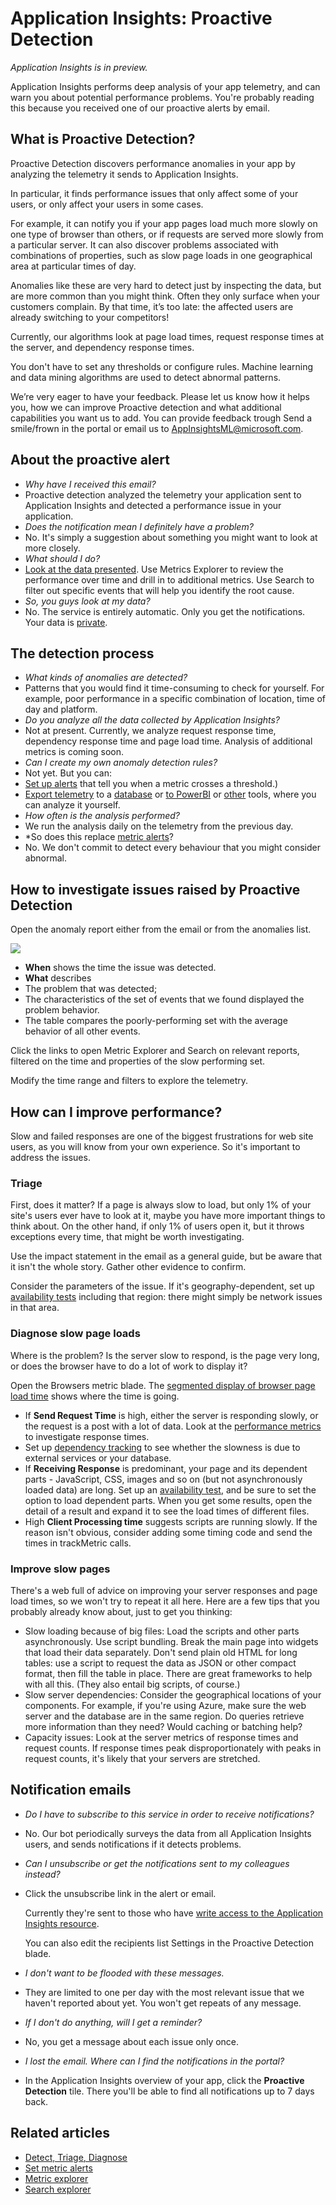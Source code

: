 <properties 
	pageTitle="Application Insights: Proactive detection" 
	description="Application Insights performs deep analysis of your app telemetry and warns you of potential problems." 
	services="application-insights" 
    documentationCenter="windows"
	authors="antonfrMSFT" 
	manager="douge"/>

<tags 
	ms.service="application-insights" 
	ms.workload="tbd" 
	ms.tgt_pltfrm="ibiza" 
	ms.devlang="na" 
	ms.topic="article" 
	ms.date="01/08/2016" 
	ms.author="awills"/>

#  Application Insights: Proactive Detection

*Application Insights is in preview.*


Application Insights performs deep analysis of your app telemetry, and can warn you about potential performance problems. You're probably reading this because you received one of our proactive alerts by email.


## What is Proactive Detection?

Proactive Detection discovers performance anomalies in your app by analyzing the telemetry it sends to Application Insights. 

In particular, it finds performance issues that only affect some of your users, or only affect your users in some cases.

For example, it can notify you if your app pages load much more slowly on one type of browser than others, or if requests are served more slowly from a particular server. It can also discover problems associated with combinations of properties, such as slow page loads in one geographical area at particular times of day.

Anomalies like these are very hard to detect just by inspecting the data, but are more common than you might think. Often they only surface when your customers complain. By that time, it’s too late: the affected users are already switching to your competitors!

Currently, our algorithms look at page load times, request response times at the server, and dependency response times.  

You don't have to set any thresholds or configure rules. Machine learning and data mining algorithms are used to detect abnormal patterns. 

We’re very eager to have your feedback. Please let us know how it helps you, how we can improve Proactive detection and what additional capabilities you want us to add. You can provide feedback trough Send a smile/frown in the portal or email us to AppInsightsML@microsoft.com. 

## About the proactive alert

* *Why have I received this email?*
 * Proactive detection analyzed the telemetry your application sent to Application Insights and detected a performance issue in your application. 
* *Does the notification mean I definitely have a problem?*
 * No. It's simply a suggestion about something you might want to look at more closely. 
* *What should I do?*
 * [Look at the data presented](#responding-to-an-alert). Use Metrics Explorer to review the performance over time and drill in to additional metrics. Use Search to filter out specific events that will help you identify the root cause. 
* *So, you guys look at my data?*
 * No. The service is entirely automatic. Only you get the notifications. Your data is [private](app-insights-data-retention-privacy.md).


## The detection process

* *What kinds of anomalies are detected?*
 * Patterns that you would find it time-consuming to check for yourself. For example, poor performance in a specific combination of location, time of day and platform.
* *Do you analyze all the data collected by Application Insights?*
 * Not at present. Currently, we analyze request response time, dependency response time and page load time. Analysis of additional metrics is coming soon. 
* *Can I create my own anomaly detection rules?*
 * Not yet. But you can:
 * [Set up alerts](app-insights-alerts.md) that tell you when a metric crosses a threshold.)
 * [Export telemetry](app-insights-export-telemetry.md) to a [database](app-insights-code-sample-export-sql-stream-analytics.md) or [to PowerBI](app-insights-export-power-bi.md) or [other](app-insights-code-sample-export-telemetry-sql-database.md) tools, where you can analyze it yourself.
* *How often is the analysis performed?*
 * We run the analysis daily on the telemetry from the previous day.
* *So does this replace [metric alerts](app-insights-alerts.md)?
 * No.  We don't commit to detect every behaviour that you might consider abnormal.

## How to investigate issues raised by Proactive Detection

Open the anomaly report either from the email or from the anomalies list.

![](./media/app-insights-proactive-detection/03.png)


* **When** shows the time the issue was detected.
* **What** describes
 * The problem that was detected;
 * The characteristics of the set of events that we found displayed the problem behavior.
* The table compares the poorly-performing set with the average behavior of all other events.

Click the links to open Metric Explorer and Search on relevant reports, filtered on the time and properties of the slow performing set.

Modify the time range and filters to explore the telemetry.

## How can I improve performance?

Slow and failed responses are one of the biggest frustrations for web site users, as you will know from your own experience. So it's important to address the issues.

### Triage

First, does it matter? If a page is always slow to load, but only 1% of your site's users ever have to look at it, maybe you have more important things to think about. On the other hand, if only 1% of users open it, but it throws exceptions every time, that might be worth investigating.

Use the impact statement in the email as a general guide, but be aware that it isn't the whole story. Gather other evidence to confirm.

Consider the parameters of the issue. If it's geography-dependent, set up [availability tests](app-insights-monitor-web-app-availability.md) including that region: there might simply be network issues in that area. 

### Diagnose slow page loads 

Where is the problem? Is the server slow to respond, is the page very long, or does the browser have to do a lot of work to display it?

Open the Browsers metric blade. The [segmented display of browser page load time](app-insights-javascript.md#explore-your-data) shows where the time is going. 

* If **Send Request Time** is high, either the server is responding slowly, or the request is a post with a lot of data. Look at the [performance metrics](app-insights-web-monitor-performance.md#metrics) to investigate response times. 
* Set up [dependency tracking](app-insights-dependencies.md) to see whether the slowness is due to external services or your database.
* If **Receiving Response** is predominant, your page and its dependent parts - JavaScript, CSS, images and so on (but not asynchronously loaded data) are long. Set up an [availability test](app-insights-monitor-web-app-availability.md), and be sure to set the option to load dependent parts. When you get some results, open the detail of a result and expand it to see the load times of different files.
* High **Client Processing time** suggests scripts are running slowly. If the reason isn't obvious, consider adding some timing code and send the times in trackMetric calls.

### Improve slow pages

There's a web full of advice on improving your server responses and page load times, so we won't try to repeat it all here. Here are a few tips that you probably already know about, just to get you thinking:

* Slow loading because of big files: Load the scripts and other parts asynchronously. Use script bundling. Break the main page into widgets that load their data separately. Don't send plain old HTML for long tables: use a script to request the data as JSON or other compact format, then fill the table in place. There are great frameworks to help with all this. (They also entail big scripts, of course.)
* Slow server dependencies: Consider the geographical locations of your components. For example, if you're using Azure, make sure the web server and the database are in the same region. Do queries retrieve more information than they need? Would caching or batching help?
* Capacity issues: Look at the server metrics of response times and request counts. If response times peak disproportionately with peaks in request counts, it's likely that your servers are stretched. 


## Notification emails

* *Do I have to subscribe to this service in order to receive notifications?*
 * No. Our bot periodically surveys the data from all Application Insights users, and sends notifications if it detects problems.
* *Can I unsubscribe or get the notifications sent to my colleagues instead?*
 * Click the unsubscribe link in the alert or email. 
 
    Currently they're sent to those who have [write access to the Application Insights resource](app-insights-resources-roles-access-control.md).

    You can also edit the recipients list Settings in the Proactive Detection blade.
* *I don't want to be flooded with these messages.*
 * They are limited to one per day with the most relevant issue that we haven't reported about yet. You won't get repeats of any message.
* *If I don't do anything, will I get a reminder?*
 * No, you get a message about each issue only once. 
* *I lost the email. Where can I find the notifications in the portal?*
 * In the Application Insights overview of your app, click the **Proactive Detection** tile. There you'll be able to find all notifications up to 7 days back.


## Related articles

* [Detect, Triage, Diagnose](app-insights-detect-triage-diagnose.md)
* [Set metric alerts](app-insights-alerts.md)
* [Metric explorer](app-insights-metrics-explorer.md)
* [Search explorer](app-insights-diagnostic-search.md)
 
